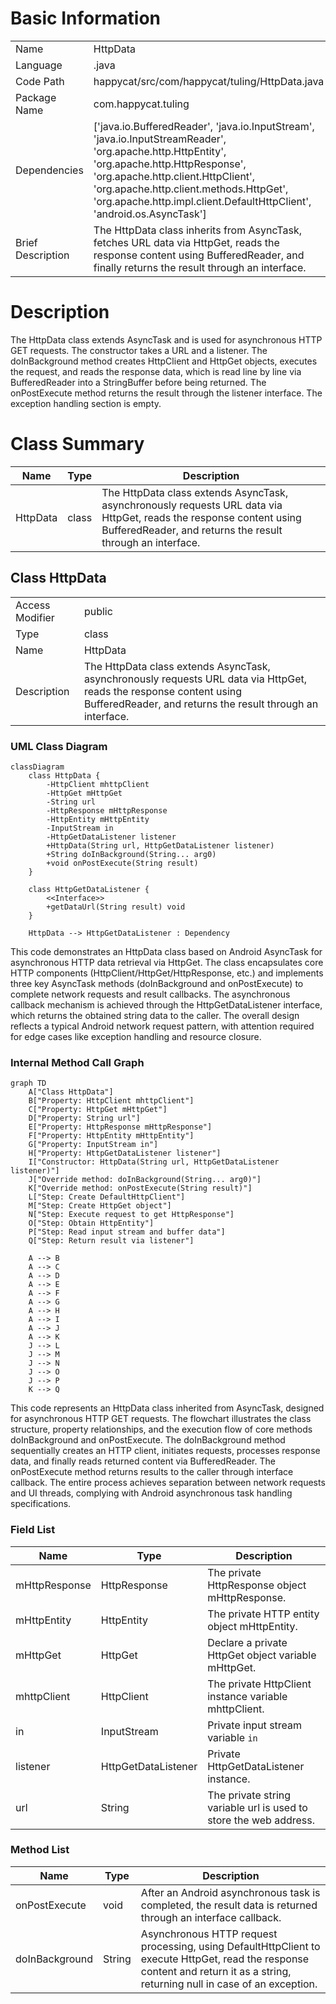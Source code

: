 # Basic Information

|      |      |
|------|------|
| Name | HttpData |
| Language | .java |
| Code Path | happycat/src/com/happycat/tuling/HttpData.java |
| Package Name | com.happycat.tuling |
| Dependencies | ['java.io.BufferedReader', 'java.io.InputStream', 'java.io.InputStreamReader', 'org.apache.http.HttpEntity', 'org.apache.http.HttpResponse', 'org.apache.http.client.HttpClient', 'org.apache.http.client.methods.HttpGet', 'org.apache.http.impl.client.DefaultHttpClient', 'android.os.AsyncTask'] |
| Brief Description | The HttpData class inherits from AsyncTask, fetches URL data via HttpGet, reads the response content using BufferedReader, and finally returns the result through an interface. |

# Description

The HttpData class extends AsyncTask and is used for asynchronous HTTP GET requests. The constructor takes a URL and a listener. The doInBackground method creates HttpClient and HttpGet objects, executes the request, and reads the response data, which is read line by line via BufferedReader into a StringBuffer before being returned. The onPostExecute method returns the result through the listener interface. The exception handling section is empty.

# Class Summary

| Name   | Type  | Description |
|-------|------|-------------|
| HttpData | class | The HttpData class extends AsyncTask, asynchronously requests URL data via HttpGet, reads the response content using BufferedReader, and returns the result through an interface. |



## Class HttpData

|      |      |
|------|------|
| Access Modifier | public |
| Type | class |
| Name | HttpData |
| Description | The HttpData class extends AsyncTask, asynchronously requests URL data via HttpGet, reads the response content using BufferedReader, and returns the result through an interface. |


### UML Class Diagram

```mermaid
classDiagram
    class HttpData {
        -HttpClient mhttpClient
        -HttpGet mHttpGet
        -String url
        -HttpResponse mHttpResponse
        -HttpEntity mHttpEntity
        -InputStream in
        -HttpGetDataListener listener
        +HttpData(String url, HttpGetDataListener listener)
        +String doInBackground(String... arg0)
        +void onPostExecute(String result)
    }

    class HttpGetDataListener {
        <<Interface>>
        +getDataUrl(String result) void
    }

    HttpData --> HttpGetDataListener : Dependency
```

This code demonstrates an HttpData class based on Android AsyncTask for asynchronous HTTP data retrieval via HttpGet. The class encapsulates core HTTP components (HttpClient/HttpGet/HttpResponse, etc.) and implements three key AsyncTask methods (doInBackground and onPostExecute) to complete network requests and result callbacks. The asynchronous callback mechanism is achieved through the HttpGetDataListener interface, which returns the obtained string data to the caller. The overall design reflects a typical Android network request pattern, with attention required for edge cases like exception handling and resource closure.


### Internal Method Call Graph

```mermaid
graph TD
    A["Class HttpData"]
    B["Property: HttpClient mhttpClient"]
    C["Property: HttpGet mHttpGet"]
    D["Property: String url"]
    E["Property: HttpResponse mHttpResponse"]
    F["Property: HttpEntity mHttpEntity"]
    G["Property: InputStream in"]
    H["Property: HttpGetDataListener listener"]
    I["Constructor: HttpData(String url, HttpGetDataListener listener)"]
    J["Override method: doInBackground(String... arg0)"]
    K["Override method: onPostExecute(String result)"]
    L["Step: Create DefaultHttpClient"]
    M["Step: Create HttpGet object"]
    N["Step: Execute request to get HttpResponse"]
    O["Step: Obtain HttpEntity"]
    P["Step: Read input stream and buffer data"]
    Q["Step: Return result via listener"]

    A --> B
    A --> C
    A --> D
    A --> E
    A --> F
    A --> G
    A --> H
    A --> I
    A --> J
    A --> K
    J --> L
    J --> M
    J --> N
    J --> O
    J --> P
    K --> Q
```

This code represents an HttpData class inherited from AsyncTask, designed for asynchronous HTTP GET requests. The flowchart illustrates the class structure, property relationships, and the execution flow of core methods doInBackground and onPostExecute. The doInBackground method sequentially creates an HTTP client, initiates requests, processes response data, and finally reads returned content via BufferedReader. The onPostExecute method returns results to the caller through interface callback. The entire process achieves separation between network requests and UI threads, complying with Android asynchronous task handling specifications.

### Field List

| Name  | Type  | Description |
|-------|-------|------|
| mHttpResponse | HttpResponse | The private HttpResponse object mHttpResponse. |
| mHttpEntity | HttpEntity | The private HTTP entity object mHttpEntity. |
| mHttpGet | HttpGet | Declare a private HttpGet object variable mHttpGet. |
| mhttpClient | HttpClient | The private HttpClient instance variable mhttpClient. |
| in | InputStream | Private input stream variable `in` |
| listener | HttpGetDataListener | Private HttpGetDataListener instance. |
| url | String | The private string variable url is used to store the web address. |

### Method List

| Name  | Type  | Description |
|-------|-------|------|
| onPostExecute | void | After an Android asynchronous task is completed, the result data is returned through an interface callback. |
| doInBackground | String | Asynchronous HTTP request processing, using DefaultHttpClient to execute HttpGet, read the response content and return it as a string, returning null in case of an exception. |




